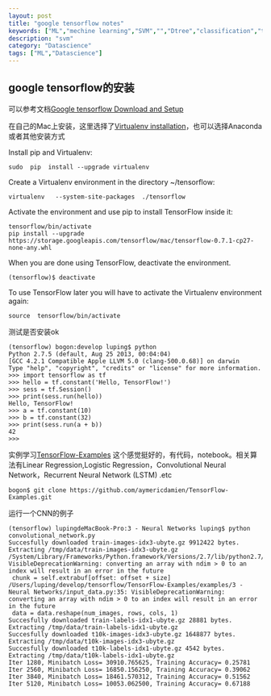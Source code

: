 ```yaml
---
layout: post
title: "google tensorflow notes"
keywords: ["ML","mechine learning","SVM","","Dtree","classification","tensorflow"]
description: "svm"
category: "Datascience"
tags: ["ML","Datascience"]
---
```

## google tensorflow的安装

可以参考文档[Google tensorflow Download and Setup](https://github.com/tensorflow/tensorflow/blob/master/tensorflow/g3doc/get_started/os_setup.md#virtualenv-installation）,有很多中方式)

在自己的Mac上安装，这里选择了[Virtualenv installation](https://github.com/tensorflow/tensorflow/blob/master/tensorflow/g3doc/get_started/os_setup.md#virtualenv-installation)，也可以选择Anaconda或者其他安装方式

Install pip and Virtualenv:

```
sudo  pip  install --upgrade virtualenv 
```

Create a Virtualenv environment in the directory ~/tensorflow:

```
virtualenv   --system-site-packages  ./tensorflow
```
Activate the environment and use pip to install TensorFlow inside it:

```
tensorflow/bin/activate
pip install --upgrade https://storage.googleapis.com/tensorflow/mac/tensorflow-0.7.1-cp27-none-any.whl
```
When you are done using TensorFlow, deactivate the environment.

```
(tensorflow)$ deactivate
```
To use TensorFlow later you will have to activate the Virtualenv environment again:

```
source  tensorflow/bin/activate
```
 测试是否安装ok
 
 ```
 (tensorflow) bogon:develop luping$ python
Python 2.7.5 (default, Aug 25 2013, 00:04:04) 
[GCC 4.2.1 Compatible Apple LLVM 5.0 (clang-500.0.68)] on darwin
Type "help", "copyright", "credits" or "license" for more information.
>>> import tensorflow as tf
>>> hello = tf.constant('Hello, TensorFlow!')
>>> sess = tf.Session()
>>> print(sess.run(hello))
Hello, TensorFlow!
>>> a = tf.constant(10)
>>> b = tf.constant(32)
>>> print(sess.run(a + b))
42
>>> 
 ```
 
实例学习[TensorFlow-Examples](https://github.com/aymericdamien/TensorFlow-Examples)
这个感觉挺好的，有代码，notebook。相关算法有Linear Regression,Logistic Regression，Convolutional Neural Network，Recurrent Neural Network (LSTM) .etc
 
 ```
bogon$ git clone https://github.com/aymericdamien/TensorFlow-Examples.git
 ```
 运行一个CNN的例子
 ```
 (tensorflow) lupingdeMacBook-Pro:3 - Neural Networks luping$ python convolutional_network.py 
Succesfully downloaded train-images-idx3-ubyte.gz 9912422 bytes.
Extracting /tmp/data/train-images-idx3-ubyte.gz
/System/Library/Frameworks/Python.framework/Versions/2.7/lib/python2.7/gzip.py:268: VisibleDeprecationWarning: converting an array with ndim > 0 to an index will result in an error in the future
  chunk = self.extrabuf[offset: offset + size]
/Users/luping/develop/tensorflow/TensorFlow-Examples/examples/3 - Neural Networks/input_data.py:35: VisibleDeprecationWarning: converting an array with ndim > 0 to an index will result in an error in the future
  data = data.reshape(num_images, rows, cols, 1)
Succesfully downloaded train-labels-idx1-ubyte.gz 28881 bytes.
Extracting /tmp/data/train-labels-idx1-ubyte.gz
Succesfully downloaded t10k-images-idx3-ubyte.gz 1648877 bytes.
Extracting /tmp/data/t10k-images-idx3-ubyte.gz
Succesfully downloaded t10k-labels-idx1-ubyte.gz 4542 bytes.
Extracting /tmp/data/t10k-labels-idx1-ubyte.gz
Iter 1280, Minibatch Loss= 30910.765625, Training Accuracy= 0.25781
Iter 2560, Minibatch Loss= 16850.156250, Training Accuracy= 0.39062
Iter 3840, Minibatch Loss= 18461.570312, Training Accuracy= 0.51562
Iter 5120, Minibatch Loss= 10053.062500, Training Accuracy= 0.67188
 ```

